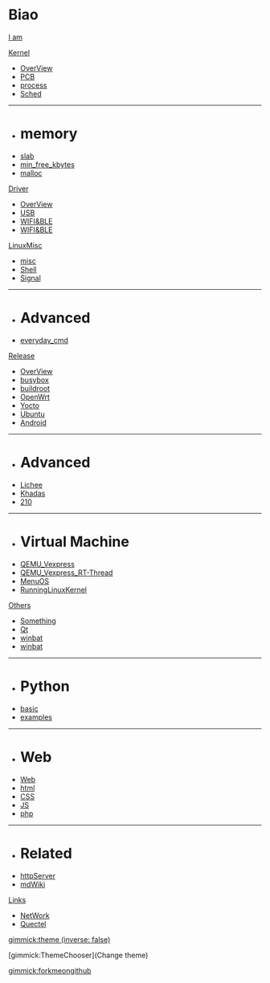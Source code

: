 # Biao

[I am](index.md)

[Kernel]()

  * [OverView](Kernel/OverView.md)
  * [PCB](Kernel/PCB.md)
  * [process](Kernel/process.md)
  * [Sched](Kernel/Sched.md)
  - - - -
  * # memory
  * [slab](Kernel/slab.md)
  * [min_free_kbytes](Kernel/mem/min_free_kbytes.md)
  * [malloc](Kernel/mem/malloc.md)


[Driver]()

  * [OverView](Driver/OverView.md)
  * [USB](Driver/USB.md)
  * [WIFI&BLE](Driver/WIFI_BT.md)
  * [WIFI&BLE](Driver/PM.md)

[LinuxMisc]()

  * [misc](MISC/misc.md)
  * [Shell](MISC/linuxshell.md)
  * [Signal](MISC/Signal.md)
  - - - -
  * # Advanced
  * [everyday_cmd](MISC/everydataCMD.md)

[Release]()

  * [OverView](LinuxRelease/OverView.md)
  * [busybox](LinuxRelease/busybox.md)
  * [buildroot](LinuxRelease/buildroot.md)
  * [OpenWrt](LinuxRelease/OpenWrt.md)
  * [Yocto](LinuxRelease/Yocto.md)
  * [Ubuntu](LinuxRelease/Ubuntu.md)
  * [Android](LinuxRelease/Android.md)
  - - - -
  * # Advanced
  * [Lichee](LinuxRelease/licheezero.md)
  * [Khadas](LinuxRelease/Khadas.md)
  * [210](LinuxRelease/210.md)
  - - - -
  * # Virtual Machine
  * [QEMU_Vexpress](LinuxRelease/Vexpress.md)
  * [QEMU_Vexpress_RT-Thread](LinuxRelease/Vexpress_RT-Thread.md)
  * [MenuOS](LinuxRelease/LinuxRelease/menu/MenuOS.md)
  * [RunningLinuxKernel](LinuxRelease/running/RunningLinuxKernel.md)

[Others]()


  * [Something](Others/Something.md)
  * [Qt](Others/Qt.md)
  * [winbat](Others/winbat.md)
  * [winbat](Others/SystemV.md)
  - - - -
   * # Python
   * [basic](Others/Python/pybasic.md)
   * [examples](Others/Python/useful_example.md)
  - - - -
  * # Web
  * [Web](Otherss/Web/OverView.md)
  * [html](Others/Web/HTML.md)
  * [CSS](Others/Web/CSS.md)
  * [JS](Others/Web/JS.md)
  * [php](Others/Web/PHP.md)
  - - - -
  * # Related
  * [httpServer](Others/Web/pyHttpServer.md)
  * [mdWiki](Others/Web/mdWiki.md)


[Links]()

  * [NetWork](links/network.md)
  * [Quectel](links/quectel.md)

[gimmick:theme (inverse: false)](spacelab)

[gimmick:ThemeChooser](Change theme)

[gimmick:forkmeongithub](http://github.com/QuectelWB/myStudy/)

<!-- counter pixel for counting visitors -->
<!-- <img src="http://stats.markdown.io/mdwiki_info.gif" style="display:none;"/> -->

<script>
$(document).ready(function() {
  $.md.stage('all_ready').subscribe(function (done) {
    var warning="";
    warning+="ATTENTION: This is the unstable MDwiki website. For documentation of the latest stable ";
    warning+="MDwiki please see <a href='http://www.mdwiki.info'>the stable documentation.</a>";

    $('#md-content').prepend($('<div class="alert alert-danger">' + warning + '</div>'));
    done();
  });
});
</script>

<script type="text/javascript">

  var _gaq = _gaq || [];
  _gaq.push(['_setAccount', 'UA-44627253-1']);
  _gaq.push(['_trackPageview']);

  (function() {
    var ga = document.createElement('script'); ga.type = 'text/javascript'; ga.async = true;
    ga.src = ('https:' == document.location.protocol ? 'https://ssl' : 'http://www') + '.google-analytics.com/ga.js';
    var s = document.getElementsByTagName('script')[0]; s.parentNode.insertBefore(ga, s);
  })();

</script>

